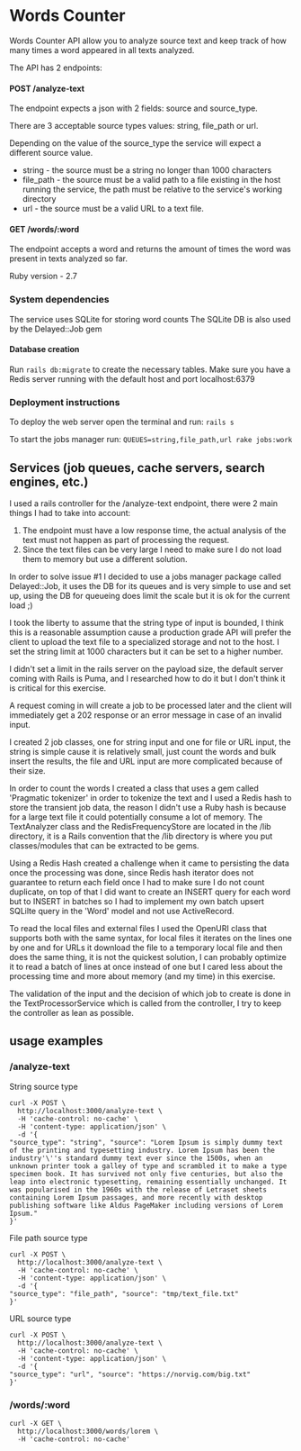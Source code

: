 # Words Counter

Words Counter API allow you to analyze source text and keep track of how many times a word appeared in all texts analyzed.

The API has 2 endpoints:
#### POST /analyze-text
The endpoint expects a json with 2 fields: source and source_type.

There are 3 acceptable source types values: string, file_path or url.

Depending on the value of the source_type the service will expect a different source value.

- string - the source must be a string no longer than 1000 characters
- file_path - the source must be a valid path to a file existing in the host running the service, the path must be relative to the service's working directory
- url - the source must be a valid URL to a text file.

#### GET /words/:word
The endpoint accepts a word and returns the amount of times the word was present in texts analyzed so far.


Ruby version - 2.7

### System dependencies
The service uses SQLite for storing word counts
The SQLite DB is also used by the Delayed::Job gem

#### Database creation
Run `rails db:migrate` to create the necessary tables.
Make sure you have a Redis server running with the default host and port localhost:6379 

### Deployment instructions
To deploy the web server open the terminal and run: `rails s` 

To start the jobs manager run: `QUEUES=string,file_path,url rake jobs:work`

## Services (job queues, cache servers, search engines, etc.)
I used a rails controller for the /analyze-text endpoint, there were 2 main things I had to take into account:

1. The endpoint must have a low response time, the actual analysis of the text must not happen as part of processing the request.
2. Since the text files can be very large I need to make sure I do not load them to memory but use a different solution.

In order to solve issue #1 I decided to use a jobs manager package called Delayed::Job, it uses the DB for its queues and 
is very simple to use and set up, using the DB for queueing does limit the scale but it is ok for the current load ;)

I took the liberty to assume that the string type of input is bounded, I think this is a reasonable assumption cause a 
production grade API will prefer the client to upload the text file to a specialized storage and not to the host.
I set the string limit at 1000 characters but it can be set to a higher number.

I didn't set a limit in the rails server on the payload size, the default server coming with Rails is Puma, 
and I researched how to do it but I don't think it is critical for this exercise.

A request coming in will create a job to be processed later and the client will immediately get a 202 response or an 
error message in case of an invalid input. 

I created 2 job classes, one for string input and one for file or URL input, the string is simple cause it is relatively small, 
just count the words and bulk insert the results, the file and URL input are more complicated because of their size.

In order to count the words I created a class that uses a gem called 'Pragmatic tokenizer' in order to tokenize the text 
and I used a Redis hash to store the transient job data, the reason I didn't use a Ruby hash is because for a large text 
file it could potentially consume a lot of memory. The TextAnalyzer class and the RedisFrequencyStore are located in the 
/lib directory, it is a Rails convention that the /lib directory is where you put classes/modules that can be extracted 
to be gems.

Using a Redis Hash created a challenge when it came to persisting the data once the processing was done, since Redis 
hash iterator does not guarantee to return each field once I had to make sure I do not count duplicate, 
on top of that I did want to create an INSERT query for each word but to INSERT in batches so I had to implement my own 
batch upsert SQLilte query in the 'Word' model and not use ActiveRecord.

To read the local files and external files I used the OpenURI class that supports both with the same syntax, 
for local files it iterates on the lines one by one and for URLs it download the file to a temporary local file and 
then does the same thing, it is not the quickest solution, I can probably optimize it to read a batch of lines at once 
instead of one but I cared less about the processing time and more about memory (and my time) in this exercise.

The validation of the input and the decision of which job to create is done in the TextProcessorService which is called
from the controller, I try to keep the controller as lean as possible.

## usage examples

### /analyze-text
String source type

```
curl -X POST \
  http://localhost:3000/analyze-text \
  -H 'cache-control: no-cache' \
  -H 'content-type: application/json' \
  -d '{
"source_type": "string", "source": "Lorem Ipsum is simply dummy text of the printing and typesetting industry. Lorem Ipsum has been the industry'\''s standard dummy text ever since the 1500s, when an unknown printer took a galley of type and scrambled it to make a type specimen book. It has survived not only five centuries, but also the leap into electronic typesetting, remaining essentially unchanged. It was popularised in the 1960s with the release of Letraset sheets containing Lorem Ipsum passages, and more recently with desktop publishing software like Aldus PageMaker including versions of Lorem Ipsum."
}'
```

File path source type
```
curl -X POST \
  http://localhost:3000/analyze-text \
  -H 'cache-control: no-cache' \
  -H 'content-type: application/json' \
  -d '{
"source_type": "file_path", "source": "tmp/text_file.txt"
}'
```

URL source type
```
curl -X POST \
  http://localhost:3000/analyze-text \
  -H 'cache-control: no-cache' \
  -H 'content-type: application/json' \
  -d '{
"source_type": "url", "source": "https://norvig.com/big.txt"
}'
```

### /words/:word

```
curl -X GET \
  http://localhost:3000/words/lorem \
  -H 'cache-control: no-cache' 
```